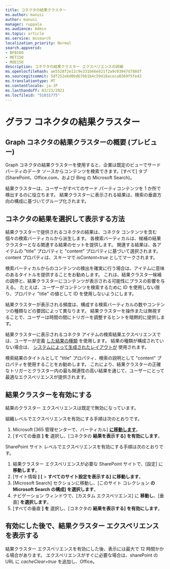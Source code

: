 ```yaml
---
title: コネクタの結果クラスター
ms.author: manusi
author: manusi
manager: ruppala
ms.audience: Admin
ms.topic: article
ms.service: mssearch
localization_priority: Normal
search.appverid:
- BFB160
- MET150
- MOE150
description: コネクタの結果クラスター エクスペリエンスの詳細
ms.openlocfilehash: ae5528f2e12c9e331b66e821f2a9c03947d788df
ms.sourcegitcommit: 5df252e6d0bd67bb1b4c59418aceca8369f5fe42
ms.translationtype: MT
ms.contentlocale: ja-JP
ms.lasthandoff: 03/23/2021
ms.locfileid: "51031775"
---
```

# <a name="graph-connectors-result-cluster"></a>グラフ コネクタの結果クラスター

## <a name="overview-of-the-graph-connectors-result-cluster-preview"></a>Graph コネクタの結果クラスターの概要 (プレビュー)  

Graph コネクタの結果クラスターを使用すると、企業は既定のビューでサード パーティのデータ ソースからコンテンツを検索できます。[すべて] タブ (SharePoint、Office.com、および Bing の Microsoft Search)。

結果クラスターは、ユーザーがすべてのサード パーティコンテンツを 1 か所で検出するのに役立ちます。 結果クラスターに表示される結果は、検索の垂直方向の構成に基づいてグループ化されます。

## <a name="how-connector-results-are-selected-and-displayed"></a>コネクタの結果を選択して表示する方法

結果クラスターで提供されるコネクタの結果は、コネクタ コンテンツを含む個々の検索バーティカルから派生します。 各検索バーティカルは、候補の結果クラスターとなる関連する結果のセットを提供します。 関連する結果は、各アイテムの "title" プロパティと "content" プロパティに基づいて選択されます。 content プロパティは、スキーマで *isContent=true* としてマークされます。

検索バーティカルからのコンテンツの検出を確実に行う場合は、アイテムに意味のあるタイトルを提供することをお勧めします。 これは、結果クラスター候補の調停と、結果クラスターにコンテンツが表示される可能性にプラスの影響を与える。 たとえば、ユーザーがコンテンツを検索するために ID を使用しない限り、プロパティ "title" の値として ID を使用しないようにします。

結果クラスターが表示される頻度は、構成する検索バーティカルの数やコンテンツの種類などの要因によって異なります。 結果クラスターを操作または無視することで、ユーザーは時間の間にトリガーを調整するヒントを暗黙的に提供します。

結果クラスターに表示されるコネクタ アイテムの検索結果エクスペリエンスでは、ユーザーが定義 [した結果の種類](./customize-search-page.md#create-your-own-result-type) を使用します。 結果の種類が構成されていない場合は、 [システムによって生成されたレイアウトが](./customize-search-page.md#default-search-result-layout) 使用されます。 

検索結果のタイトルとして "title" プロパティ、検索の説明として "content" プロパティを使用することをお勧めします。 これにより、結果クラスターの正確なトリガーとクラスター内の最も関連性の高い結果を通じて、ユーザーにとって最適なエクスペリエンスが提供されます。 

## <a name="enable-result-clusters"></a>結果クラスターを有効にする
  
結果のクラスター エクスペリエンスは既定で無効になっています。  

組織レベルでエクスペリエンスを有効にする手順は次のとおりです。

1. Microsoft [365 管理センターで、[](https://admin.microsoft.com)バーティカル] [**に移動します**](https://admin.microsoft.com/Adminportal/Home#/MicrosoftSearch/verticals)。
2. [すべての垂直 **] を** 選択し、[コネクタの **結果を表示する] を有効にします**。 


SharePoint サイト レベルでエクスペリエンスを有効にする手順は次のとおりです。

1. 結果クラスター エクスペリエンスが必要な SharePoint サイトで、[設定] に **移動します**。
2. [サイト情報 **] [** > **すべてのサイト設定を表示する] に移動します**。
3. [Microsoft Search] セクションに移動し、[このサイト コレクション **の Microsoft Search の構成] を選択します**。
4. ナビゲーション ウィンドウで、[カスタム エクスペリエンス] に **移動し**、[垂直] **を選択します**。
5. [すべての垂直 **] を** 選択し、[コネクタの **結果を表示する] を有効にします**。

## <a name="view-the-result-cluster-experience-after-it-is-enabled"></a>有効にした後で、結果クラスター エクスペリエンスを表示する

結果クラスター エクスペリエンスを有効にした後、表示には最大で 12 時間かかる場合があります。 エクスペリエンスがすぐに必要な場合は、sharePoint の URL に *cacheClear=true* を追加し、Office。
